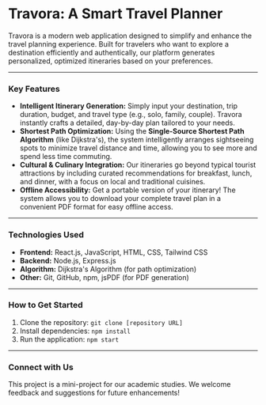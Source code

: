  # Travora: A Smart Travel Planner

Travora is a modern web application designed to simplify and enhance the travel planning experience. Built for travelers who want to explore a destination efficiently and authentically, our platform generates personalized, optimized itineraries based on your preferences.

---

### **Key Features**

* **Intelligent Itinerary Generation:** Simply input your destination, trip duration, budget, and travel type (e.g., solo, family, couple). Travora instantly crafts a detailed, day-by-day plan tailored to your needs.
* **Shortest Path Optimization:** Using the **Single-Source Shortest Path Algorithm** (like Dijkstra's), the system intelligently arranges sightseeing spots to minimize travel distance and time, allowing you to see more and spend less time commuting.
* **Cultural & Culinary Integration:** Our itineraries go beyond typical tourist attractions by including curated recommendations for breakfast, lunch, and dinner, with a focus on local and traditional cuisines.
* **Offline Accessibility:** Get a portable version of your itinerary! The system allows you to download your complete travel plan in a convenient PDF format for easy offline access.

---

### **Technologies Used** 

* **Frontend:** React.js, JavaScript, HTML, CSS, Tailwind CSS
* **Backend:** Node.js, Express.js
* **Algorithm:** Dijkstra's Algorithm (for path optimization)
* **Other:** Git, GitHub, npm, jsPDF (for PDF generation)

---

### **How to Get Started**

1.  Clone the repository: `git clone [repository URL]`
2.  Install dependencies: `npm install`
3.  Run the application: `npm start`

---

### **Connect with Us**

This project is a mini-project for our academic studies. We welcome feedback and suggestions for future enhancements!
